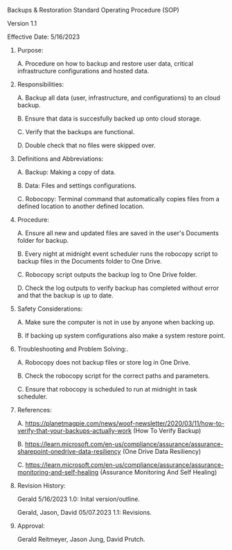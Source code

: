 Backups & Restoration Standard Operating Procedure (SOP)

Version 1.1

Effective Date: 5/16/2023

1. Purpose:

   A. Procedure on how to backup and restore user data, critical infrastructure configurations and hosted data.

2. Responsibilities:

   A. Backup all data (user, infrastructure, and configurations) to an cloud backup.
   
   B. Ensure that data is succesfully backed up onto cloud storage.
   
   C. Verify that the backups are functional.
   
   D. Double check that no files were skipped over.
   
3. Definitions and Abbreviations:

   A. Backup: Making a copy of data.
   
   B. Data: Files and settings configurations.
   
   C. Robocopy: Terminal command that automatically copies files from a defined location to another defined location.
   
4. Procedure:

   A. Ensure all new and updated files are saved in the user's Documents folder for backup.
   
   B. Every night at midnight event scheduler runs the robocopy script to backup files in the Documents folder to One Drive.
   
   C. Robocopy script outputs the backup log to One Drive folder.
   
   D. Check the log outputs to verify backup has completed without error and that the backup is up to date.
   
5. Safety Considerations:
   
   A. Make sure the computer is not in use by anyone when backing up.
   
   B. If backing up system configurations also make a system restore point.
   
6. Troubleshooting and Problem Solving:.

   A. Robocopy does not backup files or store log in One Drive.
   
   B. Check the robocopy script for the correct paths and parameters.
   
   C. Ensure that robocopy is scheduled to run at midnight in task scheduler.
   
7. References:

   A. https://planetmagpie.com/news/woof-newsletter/2020/03/11/how-to-verify-that-your-backups-actually-work (How To Verify Backup)
   
   B. https://learn.microsoft.com/en-us/compliance/assurance/assurance-sharepoint-onedrive-data-resiliency (One Drive Data Resiliency)
   
   C. https://learn.microsoft.com/en-us/compliance/assurance/assurance-monitoring-and-self-healing (Assurance Monitoring And Self Healing)
   
8. Revision History:

   Gerald 5/16/2023 1.0: Inital version/outline.

   Gerald, Jason, David 05/07.2023 1.1: Revisions.

9. Approval:

   Gerald Reitmeyer, Jason Jung, David Prutch.
  
